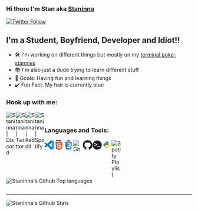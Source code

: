 ### Hi there I'm Stan aka [Staninna](https://www.youtube.com/watch?v=dQw4w9WgXcQ)

[![Twitter Follow](https://img.shields.io/twitter/follow/Staninna_?color=1DA1F2&logo=twitter&style=for-the-badge)](https://twitter.com/intent/follow?original_referer=https%3A%2F%2Fgithub.com%2FStaninna&screen_name=Staninna_)

## I'm a Student, Boyfriend, Developer and Idiot!!

- 🛠️ I'm working on different things but mostly on my [terminal poke-stannies](https://github.com/Staninna/Poke-Stannies)
- 📚 I'm also just a dude trying to learn different stuff
- 🥅 Goals: Having fun and learning things
- ✔️ Fun Fact: My hair is currently blue

### Hook up with me:

[<img align="left" alt="Staninna | Discord" width="26px" src="https://cdn.jsdelivr.net/npm/simple-icons@v3/icons/discord.svg" />](https://discord.com/channels/@me/535483800122032128)
[<img align="left" alt="Staninna | Twitter" width="26px" src="https://cdn.jsdelivr.net/npm/simple-icons@v3/icons/twitter.svg" />](https://twitter.com/Staninna_)
[<img align="left" alt="Staninna | Reddit" width="26px" src="https://cdn.jsdelivr.net/npm/simple-icons@v3/icons/reddit.svg" />](https://www.reddit.com/user/Staninna)
[<img align="left" alt="Staninna | Spotify" width="26px" src="https://cdn.jsdelivr.net/npm/simple-icons@v3/icons/spotify.svg" />](https://open.spotify.com/user/vjyh8y2mox894jysp0tnxbmus)

<br>

### Languages and Tools:

<img align="left" alt="Visual Studio Code" width="26px" src="https://raw.githubusercontent.com/github/explore/80688e429a7d4ef2fca1e82350fe8e3517d3494d/topics/visual-studio-code/visual-studio-code.png"/>
<img align="left" alt="HTML5" width="26px" src="https://raw.githubusercontent.com/github/explore/80688e429a7d4ef2fca1e82350fe8e3517d3494d/topics/html/html.png"/>
<img align="left" alt="CSS3" width="26px" src="https://raw.githubusercontent.com/github/explore/80688e429a7d4ef2fca1e82350fe8e3517d3494d/topics/css/css.png"/>
<img align="left" alt="Git" width="26px" src="https://upload.wikimedia.org/wikipedia/commons/thumb/3/3f/Git_icon.svg/1200px-Git_icon.svg.png"/>
<img align="left" alt="GitHub" width="26px" src="https://raw.githubusercontent.com/github/explore/78df643247d429f6cc873026c0622819ad797942/topics/github/github.png"/>
<img align="left" alt="Terminal" width="26px" src="https://raw.githubusercontent.com/github/explore/80688e429a7d4ef2fca1e82350fe8e3517d3494d/topics/terminal/terminal.png"/>
<img align="left" alt="Python" width="26px" src="https://raw.githubusercontent.com/github/explore/80688e429a7d4ef2fca1e82350fe8e3517d3494d/topics/python/python.png">
<img align="left" alt="Spotify Playlist" width="26px" src="https://upload.wikimedia.org/wikipedia/commons/thumb/1/19/Spotify_logo_without_text.svg/768px-Spotify_logo_without_text.svg.png">

<br><br>

<img align="left" style="width=100px" alt="Staninna's Github Top languages" src="https://github-readme-stats.vercel.app/api/top-langs/?username=Staninna&show_icon=true&hide_border=true&theme=dark&langs_count=8&layout=compact">

<br><br><br><br><br>

---

<img align="left" style="width=100px" alt="Staninna's Github Stats" src="https://github-readme-stats.vercel.app/api?username=Staninna&show_icon=true&hide_border=true&theme=dark">